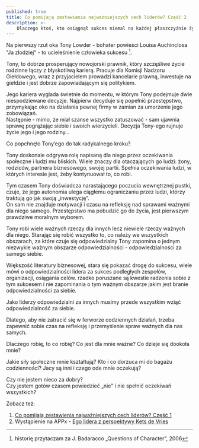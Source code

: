 ```yaml
---
published: true
title: Co pomijają zestawienia najważniejszych cech liderów? Część 2
description: >-
    Dlaczego ktoś, kto osiągnął sukces niemal na każdej płaszczyźnie życiowej sam sprowadza na siebie katastrofę?
---
```



Na pierwszy rzut oka Tony Lowder - bohater powieści Louisa Auchinclosa "Ja złodziej" - to ucieleśnienie człowieka sukcesu [^1]. 

Tony, to dobrze prosperujący nowojorski prawnik, który szczęśliwe życie rodzinne łączy z błyskotliwą karierą.
Pracuje dla Komisji Nadzoru Giełdowego, wraz z przyjacielem prowadzi kancelarie prawną, inwestuje na giełdzie i jest dobrze zapowiadającym się politykiem.  

Jego kariera wyglada świetnie do momentu, w którym Tony podejmuje dwie niespodziewane decyzje. 
Najpierw decyduje się popełnić przestępstwo, przymykając oko na działania pewnej firmy w zamian za umorzenie jego zobowiązań.  
Następnie - mimo, że miał szanse wszystko zatuszować - sam ujawnia sprawę pogrążając siebie i swoich wierzycieli.
Decyzja Tony-ego rujnuje życie jego i jego rodziny…

Co popchnęło Tony’ego do tak radykalnego kroku?

Tony doskonale odgrywa rolę napisaną dla niego przez oczekiwania społeczne i ludzi mu bliskich. 
Wiele znaczy dla otaczających go ludzi: żony, rodziców, partnera biznesowego, swojej partii. Spełnia oczekiwania ludzi, w których interesie jest, żeby kontynuował to, co robi. 

Tym czasem Tony doświadcza narastającego poczucia wewnętrznej pustki, czuje, że jego autonomia ulega ciągłemu ograniczaniu przez ludzi, którzy traktują go jak swoją „inwestycję”.  
On sam nie znajduje motywacji i czasu na refleksję nad sprawami ważnymi dla niego samego. 
Przestępstwo ma pobudzić go do życia, jest pierwszym prawdziwe moralnym wyborem.

Tony robi wiele ważnych rzeczy dla innych lecz niewiele rzeczy ważnych dla niego.
Starając się robić wszystko to, co należy we wszystkich obszarach, za które czuje się odpowiedzialny Tony zapomina o jednym niezwykle ważnym obszarze odpowiedzialności - odpowiedzialności za samego siebie.

Większość literatury biznesowej, stara się pokazać drogę do sukcesu, wiele mówi o odpowiedzialności lidera za sukces podległych zespołów, organizacji, osiągania celów. rzadko poruszane są kwestie radzenia sobie z tym sukcesem i nie zapominania o tym ważnym obszarze jakim jest branie odpowiedzialności za siebie.

Jako liderzy odpowiedzialni za innych musimy przede wszystkim wziąć odpowiedzialność za siebie. 

Dlatego, aby nie zatracić się w ferworze codziennych działań, trzeba zapewnić sobie czas na refleksję i przemyślenie spraw ważnych dla nas samych. 

Dlaczego robię, to co robię? Co jest dla mnie ważne? Co dzieje się dookoła mnie? 

Jakie siły społeczne mnie kształtują? Kto i co dorzuca mi do bagażu codzienności? 
Jacy są inni i czego ode mnie oczekują? 

Czy nie jestem nieco za dobry?  
Czy jestem gotów czasem powiedzieć „nie" i nie spełnić oczekiwań wszystkich? 



Zobacz też: 
1. [Co pomijają zestawienia najważniejszych cech liderów? Część 1](http://michalkazmierski.com/2018/02/01/Co-pomijają-zestawienia-najważniejszych-cech-liderów.html)
2. Wystąpienie na APPx - [Ego lidera z perspektywy Kets de Vries](http://appx.pl/pl/lecture/view?id=67)

[^1]: historię przytaczam za J. Badaracco „Questions of Character”, 2006
